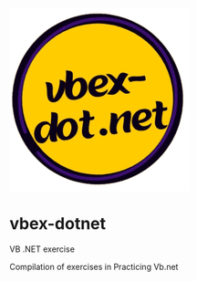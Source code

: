 <img src="./src/assets/image/vbex.png" align="center">

# vbex-dotnet

VB .NET exercise 

Compilation of exercises in Practicing Vb.net